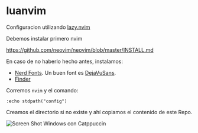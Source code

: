 # luanvim
Configuracion utilizando [lazy.nvim](https://github.com/folke/lazy.nvim) 

Debemos instalar primero nvim 

https://github.com/neovim/neovim/blob/master/INSTALL.md

En caso de no haberlo hecho antes, instalamos:

* [Nerd Fonts](https://www.nerdfonts.com/). Un buen font es [DejaVuSans](https://www.programmingfonts.org/#dejavu).
* [Finder](https://github.com/sharkdp/fd)




Corremos `nvim` y el comando:  

```:echo stdpath("config")```

Creamos el directorio si no existe y ahí copiamos el contenido de este Repo.

![Screen Shot Windows con Catppuccin](./img/windows.png?raw=true "En Windows, `colorscheme`: catppuccin")
